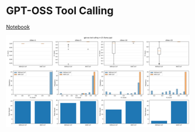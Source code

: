 # GPT-OSS Tool Calling

[Notebook](tool-calling.ipynb)

![gpt-oss tool calling n=25 (llama.cpp)](experiments/provider=llama.cpp/n=25/results.png)